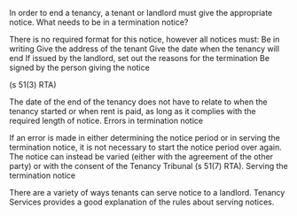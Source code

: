 In order to end a tenancy, a tenant or landlord must give the appropriate notice.
What needs to be in a termination notice?

There is no required format for this notice, however all notices must:
Be in writing
Give the address of the tenant
Give the date when the tenancy will end
If issued by the landlord, set out the reasons for the termination
Be signed by the person giving the notice

(s 51(3) RTA)

The date of the end of the tenancy does not have to relate to when the tenancy started or when rent is paid, as long as it complies with the required length of notice.
Errors in termination notice

If an error is made in either determining the notice period or in serving the termination notice, it is not necessary to start the notice period over again. The notice can instead be varied (either with the agreement of the other party) or with the consent of the Tenancy Tribunal (s 51(7) RTA).
Serving the termination notice

There are a variety of ways tenants can serve notice to a landlord. Tenancy Services provides a good explanation of the rules about serving notices.